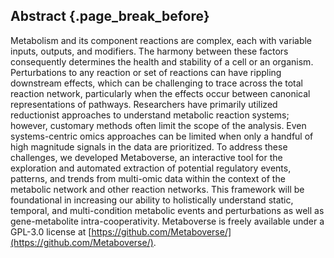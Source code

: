 ## Abstract {.page_break_before}

Metabolism and its component reactions are complex, each with variable inputs, outputs, and modifiers. The harmony between these factors consequently determines the health and stability of a cell or an organism. Perturbations to any reaction or set of reactions can have rippling downstream effects, which can be challenging to trace across the total reaction network, particularly when the effects occur between canonical representations of pathways. Researchers have primarily utilized reductionist approaches to understand metabolic reaction systems; however, customary methods often limit the scope of the analysis. Even systems-centric omics approaches can be limited when only a handful of high magnitude signals in the data are prioritized. To address these challenges, we developed Metaboverse, an interactive tool for the exploration and automated extraction of potential regulatory events, patterns, and trends from multi-omic data within the context of the metabolic network and other reaction networks. This framework will be foundational in increasing our ability to holistically understand static, temporal, and multi-condition metabolic events and perturbations as well as gene-metabolite intra-cooperativity. Metaboverse is freely available under a GPL-3.0 license at [https://github.com/Metaboverse/](https://github.com/Metaboverse/).
